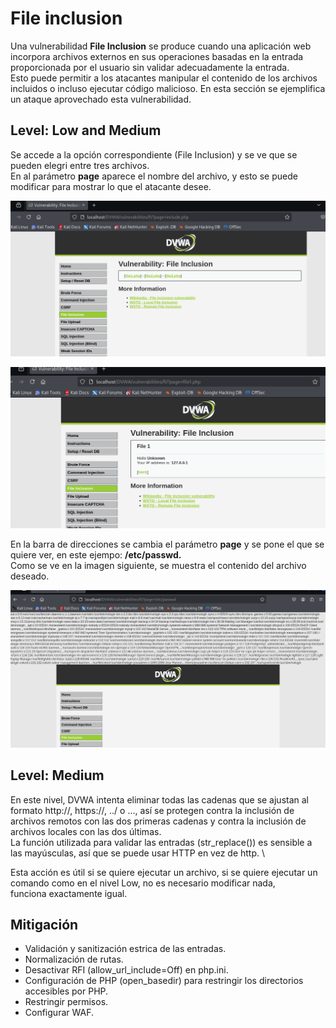 # File inclusion
Una vulnerabilidad **File Inclusion** se produce cuando una aplicación web incorpora archivos externos en sus operaciones basadas en la entrada proporcionada por el usuario sin validar adecuadamente la entrada. \
Esto puede permitir a los atacantes manipular el contenido de los archivos incluidos o incluso ejecutar código malicioso.
En esta sección se ejemplifica un ataque aprovechado esta vulnerabilidad.
## Level: Low and Medium
Se accede a la opción correspondiente (File Inclusion) y se ve que se pueden elegri entre tres archivos. \
En al parámetro **page** aparece el nombre del archivo, y esto se puede modificar para mostrar lo que el atacante desee.

![Acceso file include](https://github.com/PPS11148274/apache_hardening/blob/main/DVWA/file_inclusion/asset/Inicio%20file%20include.png)

![Carga file1](https://github.com/PPS11148274/apache_hardening/blob/main/DVWA/file_inclusion/asset/file1.png) 

En la barra de direcciones se cambia el parámetro **page** y se pone el que se quiere ver, en este ejempo: **/etc/passwd.** \
Como se ve en la imagen siguiente, se muestra el contenido del archivo deseado.

![Muestra /etc/passwd](https://github.com/PPS11148274/apache_hardening/blob/main/DVWA/file_inclusion/asset/passwd.png)

## Level: Medium

En este nivel, DVWA intenta eliminar todas las cadenas que se ajustan al formato http://, https://, ../ o ..\., así se protegen contra la inclusión de archivos remotos con las dos primeras cadenas y contra la inclusión de archivos locales con las dos últimas. \
La función utilizada para validar las entradas (str_replace()) es sensible a las mayúsculas, así que se puede usar HTTP en vez de http. \

Esta acción es útil si se quiere ejecutar un archivo, si se quiere ejecutar un comando como en el nivel Low, no es necesario modificar nada, \
funciona exactamente igual.

## Mitigación
  - Validación y sanitización estrica de las entradas.
  - Normalización de rutas.
  - Desactivar RFI (allow_url_include=Off) en php.ini.
  - Configuración de PHP (open_basedir) para restringir los directorios accesibles por PHP.
  - Restringir permisos.
  - Configurar WAF.


